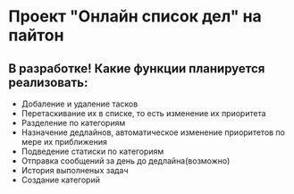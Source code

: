 # Проект "Онлайн список дел" на пайтон

## В разработке! Какие функции планируется реализовать:
* Добаление и удаление тасков
* Перетаскивание их в списке, то есть изменение их приоритета 
* Разделение по категориям
* Назначение дедлайнов, автоматическое изменение приоритетов по мере их приближения
* Подведение статиски по категориям
* Отправка сообщений за день до дедлайна(возможно)
* История выполненых задач
* Создание категорий
 